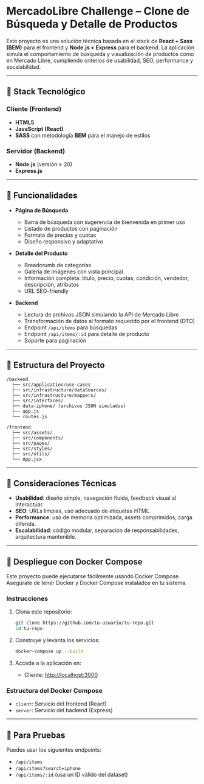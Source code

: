 # MercadoLibre Challenge – Clone de Búsqueda y Detalle de Productos

Este proyecto es una solución técnica basada en el stack de **React + Sass (BEM)** para el frontend y **Node.js + Express** para el backend. La aplicación simula el comportamiento de búsqueda y visualización de productos como en Mercado Libre, cumpliendo criterios de usabilidad, SEO, performance y escalabilidad.

---

## 🧰 Stack Tecnológico

### Cliente (Frontend)

- **HTML5**
- **JavaScript (React)**
- **SASS** con metodología **BEM** para el manejo de estilos

### Servidor (Backend)

- **Node.js** (versión ≥ 20)
- **Express.js**

---

## 🚀 Funcionalidades

- **Página de Búsqueda**

  - Barra de búsqueda con sugerencia de bienvenida en primer uso
  - Listado de productos con paginación
  - Formato de precios y cuotas
  - Diseño responsivo y adaptativo

- **Detalle del Producto**

  - Breadcrumb de categorías
  - Galería de imágenes con vista principal
  - Información completa: título, precio, cuotas, condición, vendedor, descripción, atributos
  - URL SEO-friendly

- **Backend**
  - Lectura de archivos JSON simulando la API de Mercado Libre
  - Transformación de datos al formato requerido por el frontend (DTO)
  - Endpoint `/api/items` para búsquedas
  - Endpoint `/api/items/:id` para detalle de producto
  - Soporte para paginación

---

## 📁 Estructura del Proyecto

```
/backend
  ├── src/application/use-cases
  ├── src/infrastructure/dataSources/
  ├── src/infrastructure/mappers/
  ├── src/interfaces/
  ├── data-iphone/ (archivos JSON simulados)
  ├── app.js
  └── routes.js

/frontend
  ├── src/assets/
  ├── src/components/
  ├── src/pages/
  ├── src/styles/
  ├── src/utils/
  └── App.jsx
```

---

## 📌 Consideraciones Técnicas

- **Usabilidad**: diseño simple, navegación fluida, feedback visual al interactuar.
- **SEO**: URLs limpias, uso adecuado de etiquetas HTML.
- **Performance**: uso de memoria optimizada, assets comprimidos, carga diferida.
- **Escalabilidad**: código modular, separación de responsabilidades, arquitectura mantenible.

---

## 🐳 Despliegue con Docker Compose

Este proyecto puede ejecutarse fácilmente usando Docker Compose. Asegúrate de tener Docker y Docker Compose instalados en tu sistema.

### Instrucciones

1. Clona este repositorio:

   ```bash
   git clone https://github.com/tu-usuario/tu-repo.git
   cd tu-repo
   ```

2. Construye y levanta los servicios:

   ```bash
   docker-compose up --build
   ```

3. Accede a la aplicación en:
   - Cliente: [http://localhost:3000](http://localhost:3000)

### Estructura del Docker Compose

- `client`: Servicio del frontend (React)
- `server`: Servicio del backend (Express)

---

## 🧪 Para Pruebas

Puedes usar los siguientes endpoints:

- `/api/items`
- `/api/items?search=iphone`
- `/api/items/:id` (usa un ID válido del dataset)

